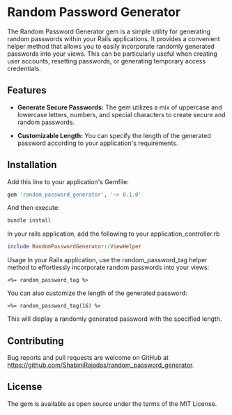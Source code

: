 
# Random Password Generator
The Random Password Generator gem is a simple utility for generating random passwords within your Rails applications. It provides a convenient helper method that allows you to easily incorporate randomly generated passwords into your views. This can be particularly useful when creating user accounts, resetting passwords, or generating temporary access credentials.

## Features

- **Generate Secure Passwords:** The gem utilizes a mix of uppercase and lowercase letters, numbers, and special characters to create secure and random passwords.
  
- **Customizable Length:** You can specify the length of the generated password according to your application's requirements.

## Installation

Add this line to your application's Gemfile:

```ruby
gem 'random_password_generator', '~> 0.1.0'
```

And then execute:

```ruby
bundle install
```

In your rails application, add the following to your application_controller.rb

```ruby
include RandomPasswordGenerator::ViewHelper
```

Usage
In your Rails application, use the random_password_tag helper method to effortlessly incorporate random passwords into your views:

```erb
<%= random_password_tag %>
```

You can also customize the length of the generated password:

```erb
<%= random_password_tag(16) %>
```

This will display a randomly generated password with the specified length.

## Contributing
Bug reports and pull requests are welcome on GitHub at https://github.com/ShabiniRajadas/random_password_generator.

## License
The gem is available as open source under the terms of the MIT License.
